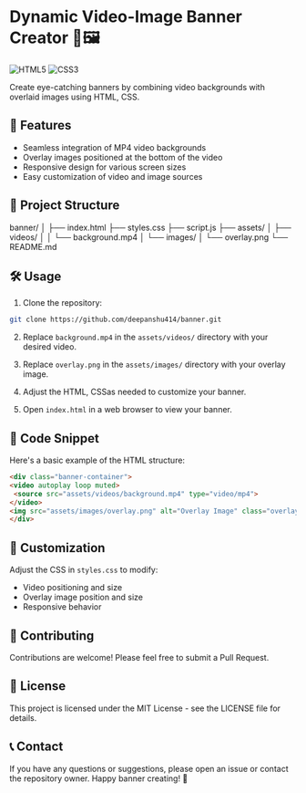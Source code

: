 # Dynamic Video-Image Banner Creator 🎥🖼️

![HTML5](https://img.shields.io/badge/HTML5-E34F26?style=for-the-badge&logo=html5&logoColor=white)
![CSS3](https://img.shields.io/badge/CSS3-1572B6?style=for-the-badge&logo=css3&logoColor=white)

Create eye-catching banners by combining video backgrounds with overlaid images using HTML, CSS.

## 🚀 Features

- Seamless integration of MP4 video backgrounds
- Overlay images positioned at the bottom of the video
- Responsive design for various screen sizes
- Easy customization of video and image sources

## 📁 Project Structure

banner/
│
├── index.html
├── styles.css
├── script.js
├── assets/
│   ├── videos/
│   │   └── background.mp4
│   └── images/
│       └── overlay.png
└── README.md

## 🛠️ Usage

1. Clone the repository:
```sh
git clone https://github.com/deepanshu414/banner.git
```
2. Replace `background.mp4` in the `assets/videos/` directory with your desired video.

3. Replace `overlay.png` in the `assets/images/` directory with your overlay image.

4. Adjust the HTML, CSSas needed to customize your banner.

5. Open `index.html` in a web browser to view your banner.

## 📝 Code Snippet

Here's a basic example of the HTML structure:

```html
<div class="banner-container">
<video autoplay loop muted>
 <source src="assets/videos/background.mp4" type="video/mp4">
</video>
<img src="assets/images/overlay.png" alt="Overlay Image" class="overlay-image">
</div>
```
## 🎨 Customization
Adjust the CSS in `styles.css` to modify:

- Video positioning and size
- Overlay image position and size
- Responsive behavior

## 🤝 Contributing
Contributions are welcome! Please feel free to submit a Pull Request.

## 📄 License
This project is licensed under the MIT License - see the LICENSE file for details.

## 📞 Contact
If you have any questions or suggestions, please open an issue or contact the repository owner.
Happy banner creating! 🎉
